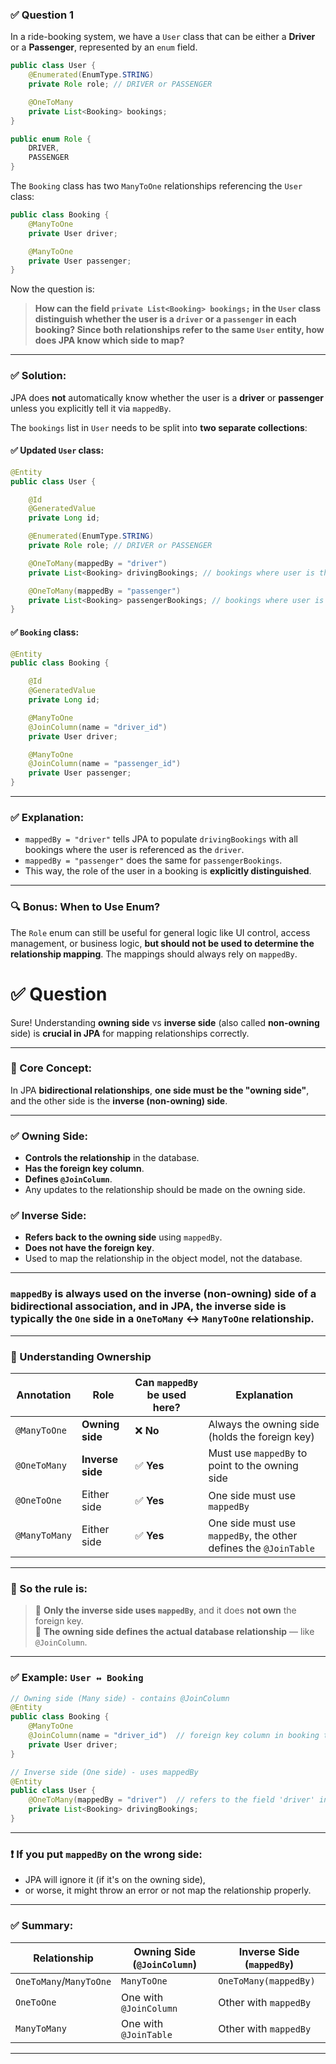 ### ✅ Question 1

In a ride-booking system, we have a `User` class that can be either a **Driver** or a **Passenger**, represented by an `enum` field.

```java
public class User {
    @Enumerated(EnumType.STRING)
    private Role role; // DRIVER or PASSENGER

    @OneToMany
    private List<Booking> bookings;
}

public enum Role {
    DRIVER,
    PASSENGER
}
```

The `Booking` class has two `ManyToOne` relationships referencing the `User` class:

```java
public class Booking {
    @ManyToOne
    private User driver;

    @ManyToOne
    private User passenger;
}
```

Now the question is:

> **How can the field `private List<Booking> bookings;` in the `User` class distinguish whether the user is a `driver` or a `passenger` in each booking? Since both relationships refer to the same `User` entity, how does JPA know which side to map?**

---

### ✅ Solution:

JPA does **not** automatically know whether the user is a **driver** or **passenger** unless you explicitly tell it via `mappedBy`.

The `bookings` list in `User` needs to be split into **two separate collections**:

#### ✅ Updated `User` class:

```java
@Entity
public class User {

    @Id
    @GeneratedValue
    private Long id;

    @Enumerated(EnumType.STRING)
    private Role role; // DRIVER or PASSENGER

    @OneToMany(mappedBy = "driver")
    private List<Booking> drivingBookings; // bookings where user is the driver

    @OneToMany(mappedBy = "passenger")
    private List<Booking> passengerBookings; // bookings where user is the passenger
}
```

#### ✅ `Booking` class:

```java
@Entity
public class Booking {

    @Id
    @GeneratedValue
    private Long id;

    @ManyToOne
    @JoinColumn(name = "driver_id")
    private User driver;

    @ManyToOne
    @JoinColumn(name = "passenger_id")
    private User passenger;
}
```

---

### ✅ Explanation:

* `mappedBy = "driver"` tells JPA to populate `drivingBookings` with all bookings where the user is referenced as the `driver`.
* `mappedBy = "passenger"` does the same for `passengerBookings`.
* This way, the role of the user in a booking is **explicitly distinguished**.

---

### 🔍 Bonus: When to Use Enum?

The `Role` enum can still be useful for general logic like UI control, access management, or business logic, **but should not be used to determine the relationship mapping**. The mappings should always rely on `mappedBy`.


# ✅ Question
Sure! Understanding **owning side** vs **inverse side** (also called **non-owning** side) is **crucial in JPA** for mapping relationships correctly.

---

### 🧠 Core Concept:

In JPA **bidirectional relationships**, **one side must be the "owning side"**, and the other side is the **inverse (non-owning) side**.

---

### ✅ Owning Side:
- **Controls the relationship** in the database.
- **Has the foreign key column**.
- **Defines `@JoinColumn`**.
- Any updates to the relationship should be made on the owning side.

### ✅ Inverse Side:
- **Refers back to the owning side** using `mappedBy`.
- **Does not have the foreign key**.
- Used to map the relationship in the object model, not the database.

---

### `mappedBy` is **always used on the **inverse (non-owning)** side of a bidirectional association**, and in JPA, the **inverse side is typically the `One` side** in a `OneToMany` ↔ `ManyToOne` relationship.

---

### 🔁 Understanding Ownership

| Annotation | Role | Can `mappedBy` be used here? | Explanation |
|-----------|------|------------------------------|-------------|
| `@ManyToOne` | **Owning side** | ❌ **No** | Always the owning side (holds the foreign key) |
| `@OneToMany` | **Inverse side** | ✅ **Yes** | Must use `mappedBy` to point to the owning side |
| `@OneToOne` | Either side | ✅ **Yes** | One side must use `mappedBy` |
| `@ManyToMany` | Either side | ✅ **Yes** | One side must use `mappedBy`, the other defines the `@JoinTable` |

---

### 🧠 So the rule is:
> 🔸 **Only the inverse side uses `mappedBy`**, and it does **not own** the foreign key.  
> 🔸 **The owning side defines the actual database relationship** — like `@JoinColumn`.

---

### ✅ Example: `User ↔ Booking`

```java
// Owning side (Many side) - contains @JoinColumn
@Entity
public class Booking {
    @ManyToOne
    @JoinColumn(name = "driver_id")  // foreign key column in booking table
    private User driver;
}
```

```java
// Inverse side (One side) - uses mappedBy
@Entity
public class User {
    @OneToMany(mappedBy = "driver")  // refers to the field 'driver' in Booking
    private List<Booking> drivingBookings;
}
```

---

### ❗ If you put `mappedBy` on the wrong side:

- JPA will ignore it (if it's on the owning side),
- or worse, it might throw an error or not map the relationship properly.

---

### ✅ Summary:

| Relationship      | Owning Side (`@JoinColumn`) | Inverse Side (`mappedBy`) |
|------------------|-----------------------------|----------------------------|
| `OneToMany`/`ManyToOne` | `ManyToOne`                   | `OneToMany(mappedBy)`       |
| `OneToOne`        | One with `@JoinColumn`      | Other with `mappedBy`      |
| `ManyToMany`      | One with `@JoinTable`       | Other with `mappedBy`      |

---

